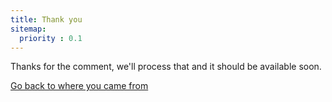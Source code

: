 ```yaml
---
title: Thank you
sitemap:
  priority : 0.1
---
```


Thanks for the comment, we'll process that and it should be available soon.

[Go back to where you came from](/)
